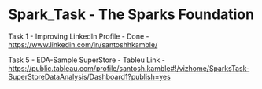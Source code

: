 # Spark_Task -  The Sparks Foundation

Task 1 - Improving LinkedIn Profile - Done - https://www.linkedin.com/in/santoshhkamble/

Task 5 - EDA-Sample SuperStore - Tableu Link - https://public.tableau.com/profile/santosh.kamble#!/vizhome/SparksTask-SuperStoreDataAnalysis/Dashboard1?publish=yes
